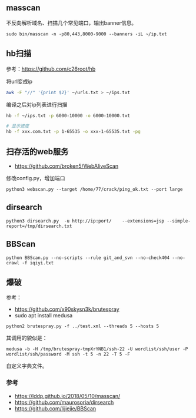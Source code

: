 ## masscan
不反向解析域名、扫描几个常见端口，输出banner信息。
```
sudo bin/masscan -n -p80,443,8000-9000 --banners -iL ~/ip.txt
```

## hb扫描
参考：https://github.com/c26root/hb

将url变成ip
```bash
awk -F "//" '{print $2}' ~/urls.txt > ~/ips.txt
```
编译之后对ip列表进行扫描
```bash
hb -f ~/ips.txt -p 6000-10000 -o 6000-10000.txt

# 显示进度
hb -f xxx.com.txt -p 1-65535 -o xxx-1-65535.txt -pg
```


## 扫存活的web服务
- https://github.com/broken5/WebAliveScan

修改config.py，增加端口
```
python3 webscan.py --target /home/77/crack/ping_ok.txt --port large
```

## dirsearch
```
python3 dirsearch.py  -u http://ip:port/    --extensions=jsp --simple-report=/tmp/dirsearch.txt
```


## BBScan
```
python BBScan.py --no-scripts --rule git_and_svn --no-check404 --no-crawl -f iqiyi.txt
```

## 爆破
参考：
- https://github.com/x90skysn3k/brutespray
- sudo apt install medusa
```
python2 brutespray.py -f ../test.xml --threads 5 --hosts 5
```
其调用的貌似是：
```
medusa -b -H /tmp/brutespray-tmpXrYNB1/ssh-22 -U wordlist/ssh/user -P wordlist/ssh/password -M ssh -t 5 -n 22 -T 5 -F
```
自定义字典文件。


### 参考
- https://lddp.github.io/2018/05/10/masscan/
- https://github.com/maurosoria/dirsearch
- https://github.com/lijiejie/BBScan
